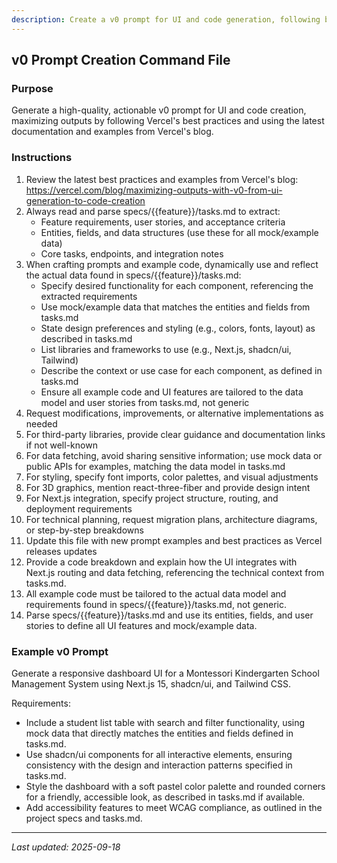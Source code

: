```yaml
---
description: Create a v0 prompt for UI and code generation, following best practices from Vercel's official guidance and leveraging manual updates from https://vercel.com/blog/maximizing-outputs-with-v0-from-ui-generation-to-code-creation.
---
```


## v0 Prompt Creation Command File

### Purpose
Generate a high-quality, actionable v0 prompt for UI and code creation, maximizing outputs by following Vercel's best practices and using the latest documentation and examples from Vercel's blog.

### Instructions
1. Review the latest best practices and examples from Vercel's blog: https://vercel.com/blog/maximizing-outputs-with-v0-from-ui-generation-to-code-creation
2. Always read and parse specs/{{feature}}/tasks.md to extract:
   - Feature requirements, user stories, and acceptance criteria
   - Entities, fields, and data structures (use these for all mock/example data)
   - Core tasks, endpoints, and integration notes
3. When crafting prompts and example code, dynamically use and reflect the actual data found in specs/{{feature}}/tasks.md:
   - Specify desired functionality for each component, referencing the extracted requirements
   - Use mock/example data that matches the entities and fields from tasks.md
   - State design preferences and styling (e.g., colors, fonts, layout) as described in tasks.md
   - List libraries and frameworks to use (e.g., Next.js, shadcn/ui, Tailwind)
   - Describe the context or use case for each component, as defined in tasks.md
   - Ensure all example code and UI features are tailored to the data model and user stories from tasks.md, not generic
4. Request modifications, improvements, or alternative implementations as needed
5. For third-party libraries, provide clear guidance and documentation links if not well-known
6. For data fetching, avoid sharing sensitive information; use mock data or public APIs for examples, matching the data model in tasks.md
7. For styling, specify font imports, color palettes, and visual adjustments
8. For 3D graphics, mention react-three-fiber and provide design intent
9. For Next.js integration, specify project structure, routing, and deployment requirements
10. For technical planning, request migration plans, architecture diagrams, or step-by-step breakdowns
11. Update this file with new prompt examples and best practices as Vercel releases updates
12. Provide a code breakdown and explain how the UI integrates with Next.js routing and data fetching, referencing the technical context from tasks.md.
13. All example code must be tailored to the actual data model and requirements found in specs/{{feature}}/tasks.md, not generic.
14. Parse specs/{{feature}}/tasks.md and use its entities, fields, and user stories to define all UI features and mock/example data.


### Example v0 Prompt

Generate a responsive dashboard UI for a Montessori Kindergarten School Management System using Next.js 15, shadcn/ui, and Tailwind CSS.

Requirements:
- Include a student list table with search and filter functionality, using mock data that directly matches the entities and fields defined in tasks.md.
- Use shadcn/ui components for all interactive elements, ensuring consistency with the design and interaction patterns specified in tasks.md.
- Style the dashboard with a soft pastel color palette and rounded corners for a friendly, accessible look, as described in tasks.md if available.
- Add accessibility features to meet WCAG compliance, as outlined in the project specs and tasks.md.

---
_Last updated: 2025-09-18_